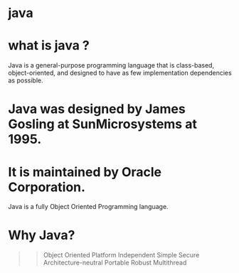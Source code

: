 # java
# what is java ?
Java is a general-purpose programming language
that is class-based, object-oriented,
and designed to have as few implementation
dependencies as possible. 

# Java was designed by James Gosling at SunMicrosystems at 1995.

# It is maintained by Oracle Corporation.

Java is a fully Object Oriented Programming 
language.

# Why Java?
  >> Object Oriented
  >> Platform Independent
  >> Simple
  >> Secure
  >> Architecture-neutral
  >> Portable
  >> Robust
  >> Multithread
